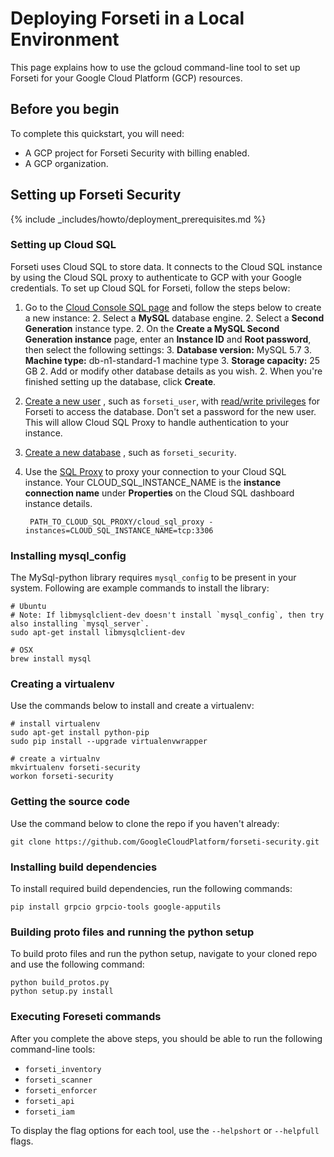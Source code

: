 # Deploying Forseti in a Local Environment

This page explains how to use the gcloud command-line tool to set up Forseti
for your Google Cloud Platform (GCP) resources.

## Before you begin

To complete this quickstart, you will need:

  - A GCP project for Forseti Security with billing enabled.
  - A GCP organization.

## Setting up Forseti Security

{% include _includes/howto/deployment_prerequisites.md %}

### Setting up Cloud SQL

Forseti uses Cloud SQL to store data. It connects to the Cloud SQL instance by
using the Cloud SQL proxy to authenticate to GCP with your Google credentials.
To set up Cloud SQL for Forseti, follow the steps below:

  1. Go to the [Cloud Console SQL page](https://console.cloud.google.com/sql)
  and follow the steps below to create a new instance:
    2. Select a **MySQL** database engine.
    2. Select a **Second Generation** instance type.
    2. On the **Create a MySQL Second Generation instance** page, enter an
    **Instance ID** and **Root password**, then select the following settings:
      3. **Database version:** MySQL 5.7
      3. **Machine type:** db-n1-standard-1 machine type
      3. **Storage capacity:** 25 GB
    2. Add or modify other database details as you wish.
    2. When you're finished setting up the database, click **Create**.
  1. [Create a new user](https://cloud.google.com/sql/docs/mysql/create-manage-users#creating)
  , such as `forseti_user`, with
  [read/write privileges](https://cloud.google.com/sql/docs/mysql/users?hl=en_US#privileges)
  for Forseti to access the database. Don't set a password for the new user.
  This will allow Cloud SQL Proxy to handle authentication to your instance.
  1. [Create a new database](https://cloud.google.com/sql/docs/mysql/create-manage-databases#creating_a_database)
  , such as `forseti_security`.
  1. Use the [SQL Proxy](https://cloud.google.com/sql/docs/mysql-connect-proxy#connecting_mysql_client)
  to proxy your connection to your Cloud SQL instance.
  Your CLOUD_SQL_INSTANCE_NAME is the **instance connection name** under
  **Properties** on the Cloud SQL dashboard instance details.

          PATH_TO_CLOUD_SQL_PROXY/cloud_sql_proxy -instances=CLOUD_SQL_INSTANCE_NAME=tcp:3306

### Installing mysql_config

The MySql-python library requires `mysql_config` to be present in your system.
Following are example commands to install the library:

````
# Ubuntu
# Note: If libmysqlclient-dev doesn't install `mysql_config`, then try also installing `mysql_server`.
sudo apt-get install libmysqlclient-dev

# OSX
brew install mysql
````

### Creating a virtualenv

Use the commands below to install and create a virtualenv:

````
# install virtualenv
sudo apt-get install python-pip
sudo pip install --upgrade virtualenvwrapper

# create a virtualnv
mkvirtualenv forseti-security
workon forseti-security
````

### Getting the source code

Use the command below to clone the repo if you haven't already:

````
git clone https://github.com/GoogleCloudPlatform/forseti-security.git
````

### Installing build dependencies

To install required build dependencies, run the following commands:

````
pip install grpcio grpcio-tools google-apputils
````

### Building proto files and running the python setup

To build proto files and run the python setup, navigate to your cloned repo and
use the following command:

````
python build_protos.py
python setup.py install
````

### Executing Foreseti commands

After you complete the above steps, you should be able to run the following
command-line tools:

  - `forseti_inventory`
  - `forseti_scanner`
  - `forseti_enforcer`
  - `forseti_api`
  - `forseti_iam`

To display the flag options for each tool, use the `--helpshort` or
`--helpfull` flags.
